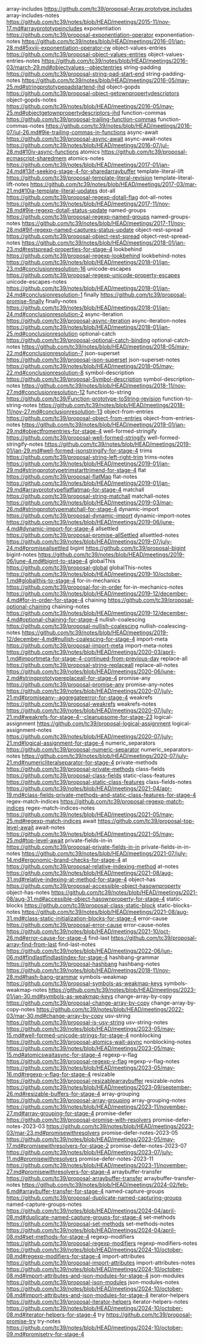 array-includes https://github.com/tc39/proposal-Array.prototype.includes
array-includes-notes https://github.com/tc39/notes/blob/HEAD/meetings/2015-11/nov-17.md#arrayprototypeincludes
exponentiation https://github.com/tc39/proposal-exponentiation-operator
exponentiation-notes https://github.com/tc39/notes/blob/HEAD/meetings/2016-01/jan-28.md#5xviii-exponentiation-operator-rw
object-values-entries https://github.com/tc39/proposal-object-values-entries
object-values-entries-notes https://github.com/tc39/notes/blob/HEAD/meetings/2016-03/march-29.md#objectvalues--objectentries
string-padding https://github.com/tc39/proposal-string-pad-start-end
string-padding-notes https://github.com/tc39/notes/blob/HEAD/meetings/2016-05/may-25.md#stringprototypepadstartend-jhd
object-gopds https://github.com/tc39/proposal-object-getownpropertydescriptors
object-gopds-notes https://github.com/tc39/notes/blob/HEAD/meetings/2016-05/may-25.md#objectgetownpropertydescriptors-jhd
function-commas https://github.com/tc39/proposal-trailing-function-commas
function-commas-notes https://github.com/tc39/notes/blob/HEAD/meetings/2016-07/jul-26.md#9ie-trailing-commas-in-functions
async-await https://github.com/tc39/proposal-async-await
async-await-notes https://github.com/tc39/notes/blob/HEAD/meetings/2016-07/jul-28.md#10iv-async-functions
atomics https://github.com/tc39/proposal-ecmascript-sharedmem
atomics-notes https://github.com/tc39/notes/blob/HEAD/meetings/2017-01/jan-24.md#13if-seeking-stage-4-for-sharedarraybuffer
template-literal-lift https://github.com/tc39/proposal-template-literal-revision
template-literal-lift-notes https://github.com/tc39/notes/blob/HEAD/meetings/2017-03/mar-21.md#10ia-template-literal-updates
dot-all https://github.com/tc39/proposal-regexp-dotall-flag
dot-all-notes https://github.com/tc39/notes/blob/HEAD/meetings/2017-11/nov-28.md#9ie-regexp-dotall-status-update
named-groups https://github.com/tc39/proposal-regexp-named-groups
named-groups-notes https://github.com/tc39/notes/blob/HEAD/meetings/2017-11/nov-28.md#9if-regexp-named-captures-status-update
object-rest-spread https://github.com/tc39/proposal-object-rest-spread
object-rest-spread-notes https://github.com/tc39/notes/blob/HEAD/meetings/2018-01/jan-23.md#restspread-properties-for-stage-4
lookbehind https://github.com/tc39/proposal-regexp-lookbehind
lookbehind-notes https://github.com/tc39/notes/blob/HEAD/meetings/2018-01/jan-23.md#conclusionresolution-16
unicode-escapes https://github.com/tc39/proposal-regexp-unicode-property-escapes
unicode-escapes-notes https://github.com/tc39/notes/blob/HEAD/meetings/2018-01/jan-24.md#conclusionresolution-1
finally https://github.com/tc39/proposal-promise-finally
finally-notes https://github.com/tc39/notes/blob/HEAD/meetings/2018-01/jan-24.md#conclusionresolution-2
async-iteration https://github.com/tc39/proposal-async-iteration
async-iteration-notes https://github.com/tc39/notes/blob/HEAD/meetings/2018-01/jan-25.md#conclusionresolution
optional-catch https://github.com/tc39/proposal-optional-catch-binding
optional-catch-notes https://github.com/tc39/notes/blob/HEAD/meetings/2018-05/may-22.md#conclusionresolution-7
json-superset https://github.com/tc39/proposal-json-superset
json-superset-notes https://github.com/tc39/notes/blob/HEAD/meetings/2018-05/may-22.md#conclusionresolution-8
symbol-description https://github.com/tc39/proposal-Symbol-description
symbol-description-notes https://github.com/tc39/notes/blob/HEAD/meetings/2018-11/nov-27.md#conclusionresolution-12
function-to-string https://github.com/tc39/Function-prototype-toString-revision
function-to-string-notes https://github.com/tc39/notes/blob/HEAD/meetings/2018-11/nov-27.md#conclusionresolution-13
object-from-entries https://github.com/tc39/proposal-object-from-entries
object-from-entries-notes https://github.com/tc39/notes/blob/HEAD/meetings/2019-01/jan-29.md#objectfromentries-for-stage-4
well-formed-stringify https://github.com/tc39/proposal-well-formed-stringify
well-formed-stringify-notes https://github.com/tc39/notes/blob/HEAD/meetings/2019-01/jan-29.md#well-formed-jsonstringify-for-stage-4
trims https://github.com/tc39/proposal-string-left-right-trim
trims-notes https://github.com/tc39/notes/blob/HEAD/meetings/2019-01/jan-29.md#stringprototypetrimstarttrimend-for-stage-4
flat https://github.com/tc39/proposal-flatMap
flat-notes https://github.com/tc39/notes/blob/HEAD/meetings/2019-01/jan-29.md#arrayprototypeflatflatmap-for-stage-4
matchall https://github.com/tc39/proposal-string-matchall
matchall-notes https://github.com/tc39/notes/blob/HEAD/meetings/2019-03/mar-26.md#stringprototypematchall-for-stage-4
dynamic-import https://github.com/tc39/proposal-dynamic-import
dynamic-import-notes https://github.com/tc39/notes/blob/HEAD/meetings/2019-06/june-4.md#dynamic-import-for-stage-4
allsettled https://github.com/tc39/proposal-promise-allSettled
allsettled-notes https://github.com/tc39/notes/blob/HEAD/meetings/2019-07/july-24.md#promiseallsettled
bigint https://github.com/tc39/proposal-bigint
bigint-notes https://github.com/tc39/notes/blob/HEAD/meetings/2019-06/june-4.md#bigint-to-stage-4
globalThis https://github.com/tc39/proposal-global
globalThis-notes https://github.com/tc39/notes/blob/HEAD/meetings/2019-10/october-1.md#globalthis-to-stage-4
for-in-mechanics https://github.com/tc39/proposal-for-in-order
for-in-mechanics-notes https://github.com/tc39/notes/blob/HEAD/meetings/2019-12/december-4.md#for-in-order-for-stage-4
chaining https://github.com/tc39/proposal-optional-chaining
chaining-notes https://github.com/tc39/notes/blob/HEAD/meetings/2019-12/december-4.md#optional-chaining-for-stage-4
nullish-coalescing https://github.com/tc39/proposal-nullish-coalescing
nullish-coalescing-notes https://github.com/tc39/notes/blob/HEAD/meetings/2019-12/december-4.md#nullish-coalescing-for-stage-4
import-meta https://github.com/tc39/proposal-import-meta
import-meta-notes https://github.com/tc39/notes/blob/HEAD/meetings/2020-03/april-1.md#importmeta-for-stage-4-continued-from-previous-day
replace-all https://github.com/tc39/proposal-string-replaceall
replace-all-notes https://github.com/tc39/notes/blob/HEAD/meetings/2020-06/june-2.md#stringprototypereplaceall-for-stage-4
promise-any https://github.com/tc39/proposal-promise-any
promise-any-notes https://github.com/tc39/notes/blob/HEAD/meetings/2020-07/july-21.md#promiseany--aggregateerror-for-stage-4
weakrefs https://github.com/tc39/proposal-weakrefs
weakrefs-notes https://github.com/tc39/notes/blob/HEAD/meetings/2020-07/july-21.md#weakrefs-for-stage-4--cleanupsome-for-stage-23
logical-assignment https://github.com/tc39/proposal-logical-assignment
logical-assignment-notes https://github.com/tc39/notes/blob/HEAD/meetings/2020-07/july-21.md#logical-assignment-for-stage-4
numeric_separators https://github.com/tc39/proposal-numeric-separator
numeric_separators-notes https://github.com/tc39/notes/blob/HEAD/meetings/2020-07/july-21.md#numericliteralseparator-for-stage-4
private-methods https://github.com/tc39/proposal-private-methods
class-fields https://github.com/tc39/proposal-class-fields
static-class-features https://github.com/tc39/proposal-static-class-features
class-fields-notes https://github.com/tc39/notes/blob/HEAD/meetings/2021-04/apr-19.md#class-fields-private-methods-and-static-class-features-for-stage-4
regex-match-indices https://github.com/tc39/proposal-regexp-match-indices
regex-match-indices-notes https://github.com/tc39/notes/blob/HEAD/meetings/2021-05/may-25.md#regexp-match-indices
await https://github.com/tc39/proposal-top-level-await
await-notes https://github.com/tc39/notes/blob/HEAD/meetings/2021-05/may-25.md#top-level-await
private-fields-in-in https://github.com/tc39/proposal-private-fields-in-in
private-fields-in-in-notes https://github.com/tc39/notes/blob/HEAD/meetings/2021-07/july-14.md#ergonomic-brand-checks-for-stage-4
at https://github.com/tc39/proposal-relative-indexing-method
at-notes https://github.com/tc39/notes/blob/HEAD/meetings/2021-08/aug-31.md#relative-indexing-at-method-for-stage-4
object-has https://github.com/tc39/proposal-accessible-object-hasownproperty
object-has-notes https://github.com/tc39/notes/blob/HEAD/meetings/2021-08/aug-31.md#accessible-object-hasownproperty-for-stage-4
static-blocks https://github.com/tc39/proposal-class-static-block
static-blocks-notes https://github.com/tc39/notes/blob/HEAD/meetings/2021-08/aug-31.md#class-static-initialization-blocks-for-stage-4
error-cause https://github.com/tc39/proposal-error-cause
error-cause-notes https://github.com/tc39/notes/blob/HEAD/meetings/2021-10/oct-26.md#error-cause-for-stage-4
find-last https://github.com/tc39/proposal-array-find-from-last
find-last-notes https://github.com/tc39/notes/blob/HEAD/meetings/2022-06/jun-06.md#findlastfindlastindex-for-stage-4
hashbang-grammar https://github.com/tc39/proposal-hashbang
hashbang-notes https://github.com/tc39/notes/blob/HEAD/meetings/2018-11/nov-28.md#hash-bang-grammar
symbols-weakmap https://github.com/tc39/proposal-symbols-as-weakmap-keys
symbols-weakmap-notes https://github.com/tc39/notes/blob/HEAD/meetings/2023-01/jan-30.md#symbols-as-weakmap-keys
change-array-by-copy https://github.com/tc39/proposal-change-array-by-copy
change-array-by-copy-notes https://github.com/tc39/notes/blob/HEAD/meetings/2022-03/mar-30.md#change-array-by-copy
usv-string https://github.com/tc39/proposal-is-usv-string
usv-string-notes https://github.com/tc39/notes/blob/HEAD/meetings/2023-05/may-15.md#well-formed-unicode-strings-for-stage-4
nonblocking https://github.com/tc39/proposal-atomics-wait-async
nonblocking-notes https://github.com/tc39/notes/blob/HEAD/meetings/2023-05/may-15.md#atomicswaitasync-for-stage-4
regexp-v-flag https://github.com/tc39/proposal-regexp-v-flag
regexp-v-flag-notes https://github.com/tc39/notes/blob/HEAD/meetings/2023-05/may-16.md#regexp-v-flag-for-stage-4
resizable https://github.com/tc39/proposal-resizablearraybuffer
resizable-notes https://github.com/tc39/notes/blob/HEAD/meetings/2023-09/september-26.md#resizable-buffers-for-stage-4
array-grouping https://github.com/tc39/proposal-array-grouping
array-grouping-notes https://github.com/tc39/notes/blob/HEAD/meetings/2023-11/november-27.md#array-grouping-for-stage-4
promise-defer https://github.com/tc39/proposal-promise-with-resolvers
promise-defer-notes-2023-03 https://github.com/tc39/notes/blob/HEAD/meetings/2023-03/mar-23.md#promisewithresolvers
promise-defer-notes-2023-05 https://github.com/tc39/notes/blob/HEAD/meetings/2023-05/may-17.md#promisewithresolvers-for-stage-2
promise-defer-notes-2023-07 https://github.com/tc39/notes/blob/HEAD/meetings/2023-07/july-11.md#promisewithresolvers
promise-defer-notes-2023-11 https://github.com/tc39/notes/blob/HEAD/meetings/2023-11/november-27.md#promisewithresolvers-for-stage-4
arraybuffer-transfer https://github.com/tc39/proposal-arraybuffer-transfer
arraybuffer-transfer-notes https://github.com/tc39/notes/blob/HEAD/meetings/2024-02/feb-6.md#arraybuffer-transfer-for-stage-4
named-capture-groups https://github.com/tc39/proposal-duplicate-named-capturing-groups
named-capture-groups-notes https://github.com/tc39/notes/blob/HEAD/meetings/2024-04/april-08.md#duplicate-named-capture-groups-for-stage-4
set-methods https://github.com/tc39/proposal-set-methods
set-methods-notes https://github.com/tc39/notes/blob/HEAD/meetings/2024-04/april-08.md#set-methods-for-stage-4
regexp-modifiers https://github.com/tc39/proposal-regexp-modifiers
regexp-modifiers-notes https://github.com/tc39/notes/blob/HEAD/meetings/2024-10/october-08.md#regexp-modifiers-for-stage-4
import-attributes https://github.com/tc39/proposal-import-attributes
import-attributes-notes https://github.com/tc39/notes/blob/HEAD/meetings/2024-10/october-08.md#import-attributes-and-json-modules-for-stage-4
json-modules https://github.com/tc39/proposal-json-modules
json-modules-notes https://github.com/tc39/notes/blob/HEAD/meetings/2024-10/october-08.md#import-attributes-and-json-modules-for-stage-4
iterator-helpers https://github.com/tc39/proposal-iterator-helpers
iterator-helpers-notes https://github.com/tc39/notes/blob/HEAD/meetings/2024-10/october-08.md#iterator-helpers-for-stage-4
try https://github.com/tc39/proposal-promise-try
try-notes https://github.com/tc39/notes/blob/HEAD/meetings/2024-10/october-09.md#promisetry-for-stage-4
